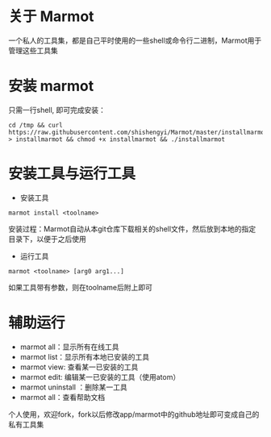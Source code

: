 # 关于 Marmot
一个私人的工具集，都是自己平时使用的一些shell或命令行二进制，Marmot用于管理这些工具集

# 安装 marmot
只需一行shell, 即可完成安装：
```
cd /tmp && curl https://raw.githubusercontent.com/shishengyi/Marmot/master/installmarmot > installmarmot && chmod +x installmarmot && ./installmarmot
```

# 安装工具与运行工具
* 安装工具
```
marmot install <toolname>
```
安装过程：Marmot自动从本git仓库下载相关的shell文件，然后放到本地的指定目录下，以便于之后使用

* 运行工具
```
marmot <toolname> [arg0 arg1...]
```
如果工具带有参数，则在toolname后附上即可

# 辅助运行
* marmot all：显示所有在线工具
* marmot list：显示所有本地已安装的工具
* marmot view: 查看某一已安装的工具
* marmot edit: 编辑某一已安装的工具（使用atom）
* marmot uninstall <toolname>：删除某一工具
* marmot all：查看帮助文档


个人使用，欢迎fork，fork以后修改app/marmot中的github地址即可变成自己的私有工具集
